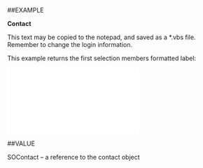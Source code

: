 
##EXAMPLE

**Contact**

This text may be copied to the notepad, and saved as a *.vbs file. Remember to change the login information.



This example returns the first selection members formatted label:

![](..\..\Examples\vbs\SOSelectionMember.Contact.vbs.txt)


##VALUE

SOContact – a reference to the contact object

